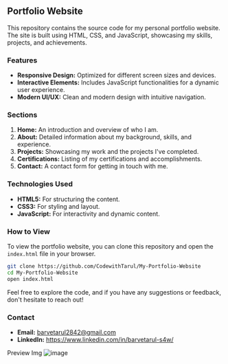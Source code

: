 
## Portfolio Website

This repository contains the source code for my personal portfolio website. The site is built using HTML, CSS, and JavaScript, showcasing my skills, projects, and achievements.

### Features
- **Responsive Design:** Optimized for different screen sizes and devices.
- **Interactive Elements:** Includes JavaScript functionalities for a dynamic user experience.
- **Modern UI/UX:** Clean and modern design with intuitive navigation.

### Sections
1. **Home:** An introduction and overview of who I am.
2. **About:** Detailed information about my background, skills, and experience.
3. **Projects:** Showcasing my work and the projects I've completed.
4. **Certifications:** Listing of my certifications and accomplishments.
5. **Contact:** A contact form for getting in touch with me.

### Technologies Used
- **HTML5:** For structuring the content.
- **CSS3:** For styling and layout.
- **JavaScript:** For interactivity and dynamic content.

### How to View
To view the portfolio website, you can clone this repository and open the `index.html` file in your browser.

```sh
git clone https://github.com/CodewithTarul/My-Portfolio-Website
cd My-Portfolio-Website
open index.html
```

Feel free to explore the code, and if you have any suggestions or feedback, don't hesitate to reach out!

### Contact
- **Email:** barvetarul2842@gmail.com
- **LinkedIn:** https://www.linkedin.com/in/barvetarul-s4w/

Preview Img
![image](https://github.com/user-attachments/assets/2dec8888-1abf-4a73-ad3a-b78529ab9ca7)


